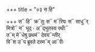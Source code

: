 +++
title = "०३ स हि"

+++
स᳓ हि᳓ क्र᳓तुः स᳓ म᳓रियः स᳓ साधु᳓र्  
मित्रो᳓ न᳓ भूद् · अ᳓द्भुतस्य रथीः᳓  
त᳓म् मे᳓धेषु प्रथमं᳓ देवय᳓न्तीर्  
वि᳓श उ᳓प ब्रुवते दस्म᳓म् आ᳓रीः